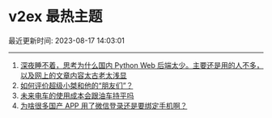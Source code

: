 # v2ex 最热主题

最近更新时间: 2023-08-17 14:03:01

--- 
1. [深夜睡不着，思考为什么国内 Python Web 后端太少。主要还是用的人不多，以及网上的文章内容太古老太浅显](https://www.v2ex.com/t/965956) 
2. [如何评价超级小桀和他的“朋友们”？](https://www.v2ex.com/t/965958) 
3. [未来电车的使用成本会跟油车持平吗](https://www.v2ex.com/t/965961) 
4. [为啥很多国产 APP 用了微信登录还是要绑定手机啊？](https://www.v2ex.com/t/965984) 

